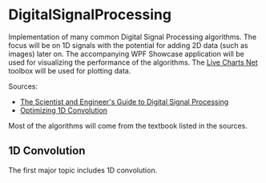 # DigitalSignalProcessing
Implementation of many common Digital Signal Processing algorithms. The focus will be on 1D signals with the potential for adding 2D data (such as images) later on. The accompanying WPF Showcase application will be used for visualizing the performance of the algorithms. The [Live Charts Net](https://lvcharts.net/) toolbox will be used for plotting data.

Sources:
- [The Scientist and Engineer's Guide to Digital Signal Processing](https://www.analog.com/en/education/education-library/scientist_engineers_guide.html#Foundations)
- [Optimizing 1D Convolution](https://stackoverflow.com/questions/7237907/1d-fast-convolution-without-fft)

Most of the algorithms will come from the textbook listed in the sources.

## 1D Convolution
The first major topic includes 1D convolution.
